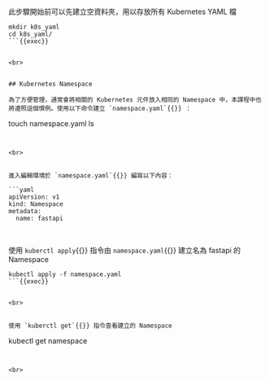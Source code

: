 

<br>


此步驟開始前可以先建立空資料夾，用以存放所有 Kubernetes YAML 檔

```
mkdir k8s_yaml
cd k8s_yaml/
```{{exec}}


<br>


## Kubernetes Namespace

為了方便管理，通常會將相關的 Kubernetes 元件放入相同的 Namespace 中，本課程中也將遵照這個慣例。使用以下命令建立 `namespace.yaml`{{}} ：

```
touch namespace.yaml
ls
```{{exec}}


<br>


進入編輯環境於 `namespace.yaml`{{}} 編寫以下內容：

```yaml
apiVersion: v1
kind: Namespace
metadata:
  name: fastapi
```


<br>


使用 `kuberctl apply`{{}} 指令由  `namespace.yaml`{{}} 建立名為 fastapi 的 Namespace

```
kubectl apply -f namespace.yaml
```{{exec}}


<br>


使用 `kuberctl get`{{}} 指令查看建立的 Namespace
```
kubectl get namespace
```{{exec}}


<br>
